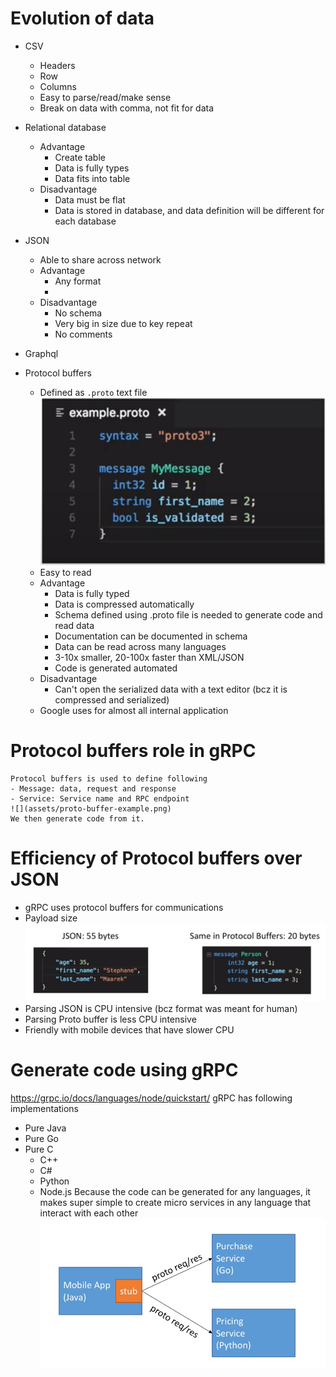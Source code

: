 # Evolution of data
- CSV
    - Headers
    - Row
    - Columns
    - Easy to parse/read/make sense
    - Break on data with comma, not fit for data 
- Relational database
    - Advantage
        - Create table
        - Data is fully types
        - Data fits into table
    - Disadvantage
        - Data must be flat
        - Data is stored in database, and data definition will be different for each database
- JSON
    - Able to share across network
    - Advantage
        - Any format
        - 
    - Disadvantage
        - No schema
        - Very big in size due to key repeat
        - No comments
- Graphql
    
- Protocol buffers
    - Defined as `.proto` text file
        ![](assets/proto-buffer.png)
    - Easy to read
    - Advantage
        - Data is fully typed
        - Data is compressed automatically
        - Schema defined using .proto file is needed to generate code and read data
        - Documentation can be documented in schema
        - Data can be read across many languages
        - 3-10x smaller, 20-100x faster than XML/JSON
        - Code is generated automated
    - Disadvantage
        - Can't open the serialized data with a text editor (bcz it is compressed and serialized)
    - Google uses for almost all internal application
# Protocol buffers role in gRPC
    Protocol buffers is used to define following
    - Message: data, request and response
    - Service: Service name and RPC endpoint
    ![](assets/proto-buffer-example.png)
    We then generate code from it. 
# Efficiency of Protocol buffers over JSON
- gRPC uses protocol buffers for communications
- Payload size
![](assets/json-vs-proto-payload-size.png)
- Parsing JSON is CPU intensive (bcz format was meant for human)
- Parsing Proto buffer is less CPU intensive 
- Friendly with mobile devices that have slower CPU
# Generate code using gRPC
https://grpc.io/docs/languages/node/quickstart/
gRPC has  following implementations
- Pure Java
- Pure Go
- Pure C
    - C++
    - C#
    - Python
    - Node.js
Because the code can be generated for any languages, it makes super simple to create micro services in any language that interact with each other
![](assets/grpc-with-micro-service.png)

